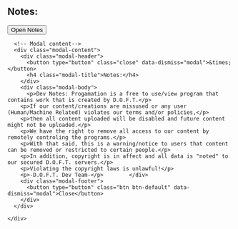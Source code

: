 <!DOCTYPE html>
<html lang="en">
<head>
  <title>Notes</title>
  <meta charset="utf-8">
  <meta name="viewport" content="width=device-width, initial-scale=1">
  <link rel="stylesheet" href="http://maxcdn.bootstrapcdn.com/bootstrap/3.3.6/css/bootstrap.min.css">
  <script src="https://ajax.googleapis.com/ajax/libs/jquery/1.12.2/jquery.min.js"></script>
  <script src="http://maxcdn.bootstrapcdn.com/bootstrap/3.3.6/js/bootstrap.min.js"></script>
</head>
<body>

<div class="container">
  <h2>Notes:</h2>
  <!-- Trigger the modal with a button -->
  <button type="button" class="btn btn-info btn-lg" data-toggle="modal" data-target="#myModal">Open Notes</button>

  <!-- Modal -->
  <div class="modal fade" id="myModal" role="dialog">
    <div class="modal-dialog">
    
      <!-- Modal content-->
      <div class="modal-content">
        <div class="modal-header">
          <button type="button" class="close" data-dismiss="modal">&times;</button>
          <h4 class="modal-title">Notes:</h4>
        </div>
        <div class="modal-body">
          <p>Dev Notes: Progamation is a free to use/view program that contains work that is created by D.O.F.T.</p>
        <p>If our content/creations are missused or any user (Human/Machine Related) violates our terms and/or policies,</p>
        <p>then all content uploaded will be disabled and future content might not be uploaded.</p>
        <p>We have the right to remove all access to our content by remotely controling the programs.</p>
        <p>With that said, this is a warning/notice to users that content can be removed or restricted to certain people.</p>
        <p>In addition, copyright is in affect and all data is "noted" to our secured D.O.F.T. servers.</p>
        <p>Violating the copyright laws is unlawful!</p>
        <p>-D.O.F.T. Dev Team-</p>        </div>
        <div class="modal-footer">
          <button type="button" class="btn btn-default" data-dismiss="modal">Close</button>
        </div>
      </div>
      
    </div>
  </div>
  
</div>

</body>
</html>
